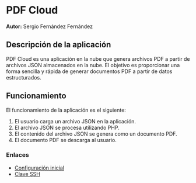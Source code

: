 # PDF Cloud
**Autor:** Sergio Fernández Fernández

## Descripción de la aplicación
PDF Cloud es una aplicación en la nube que genera archivos PDF a partir de archivos JSON almacenados en la nube. El objetivo es proporcionar una forma sencilla y rápida de generar documentos PDF a partir de datos estructurados.

## Funcionamiento
El funcionamiento de la aplicación es el siguiente:

1. El usuario carga un archivo JSON en la aplicación.
2. El archivo JSON se procesa utilizando PHP.
3. El contenido del archivo JSON se genera como un documento PDF.
4. El documento PDF se descarga al usuario.

### Enlaces

- [Configuración inicial]()
- [Clave SSH]()